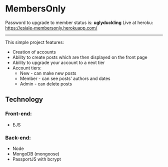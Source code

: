 # MembersOnly

Password to upgrade to member status is: **uglyduckling**
Live at heroku: https://esiale-membersonly.herokuapp.com/

---

This simple project features:

- Creation of accounts
- Ability to create posts which are then displayed on the front page
- Ability to upgrade your account to a next tier
- Account tiers:
  - New - can make new posts
  - Member - can see posts' authors and dates
  - Admin - can delete posts

## Technology

### Front-end:

- EJS

### Back-end:

- Node
- MongoDB (mongoose)
- PassportJS with bcrypt
